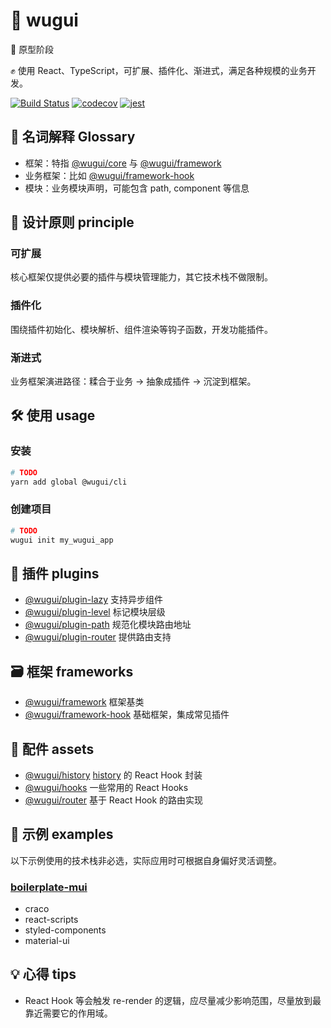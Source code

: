# 🐢 wugui

:construction: 原型阶段

:fist_raised: 使用 React、TypeScript，可扩展、插件化、渐进式，满足各种规模的业务开发。

[![Build Status](https://travis-ci.org/crossjs/wugui.svg?branch=master)](https://travis-ci.org/crossjs/wugui)
[![codecov](https://codecov.io/gh/crossjs/wugui/branch/master/graph/badge.svg)](https://codecov.io/gh/crossjs/wugui)
[![jest](https://jestjs.io/img/jest-badge.svg)](https://github.com/facebook/jest)

## :open_book: 名词解释 Glossary

- 框架：特指 [@wugui/core](packages/core) 与 [@wugui/framework](packages/framework)
- 业务框架：比如 [@wugui/framework-hook](packages/framework-hook)
- 模块：业务模块声明，可能包含 path, component 等信息

## :pushpin: 设计原则 principle

### 可扩展

核心框架仅提供必要的插件与模块管理能力，其它技术栈不做限制。

### 插件化

围绕插件初始化、模块解析、组件渲染等钩子函数，开发功能插件。

### 渐进式

业务框架演进路径：糅合于业务 -> 抽象成插件 -> 沉淀到框架。

## :hammer_and_wrench: 使用 usage

### 安装

```bash
# TODO
yarn add global @wugui/cli
```

### 创建项目

```bash
# TODO
wugui init my_wugui_app
```

## :nut_and_bolt: 插件 plugins

- [@wugui/plugin-lazy](packages/plugin-lazy) 支持异步组件
- [@wugui/plugin-level](packages/plugin-level) 标记模块层级
- [@wugui/plugin-path](packages/plugin-path) 规范化模块路由地址
- [@wugui/plugin-router](packages/plugin-router) 提供路由支持

## :card_file_box: 框架 frameworks

- [@wugui/framework](packages/framework) 框架基类
- [@wugui/framework-hook](packages/framework-hook) 基础框架，集成常见插件

## :ant: 配件 assets

- [@wugui/history](packages/history) [history](https://github.com/ReactTraining/history) 的 React Hook 封装
- [@wugui/hooks](packages/hooks) 一些常用的 React Hooks
- [@wugui/router](packages/router) 基于 React Hook 的路由实现

## :rocket: 示例 examples

以下示例使用的技术栈非必选，实际应用时可根据自身偏好灵活调整。

### [boilerplate-mui](packages/boilerplate-mui)

- craco
- react-scripts
- styled-components
- material-ui

## :bulb: 心得 tips

- React Hook 等会触发 re-render 的逻辑，应尽量减少影响范围，尽量放到最靠近需要它的作用域。
